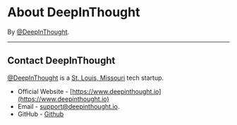 # About DeepInThought

By [@DeepInThought](https://github.com/DeepInThought).

---

## Contact DeepInThought

[@DeepInThought](https://github.com/DeepInThought) is a [St. Louis, Missouri](https://en.wikipedia.org/wiki/St._Louis) tech startup.  

* Official Website - [https://www.deepinthought.io](https://www.deepinthought.io)
* Email - [support@deepinthought.io](mailto:support@deepinthought.io).  
* GitHub - [Github](https://github.com/DeepInThought)

